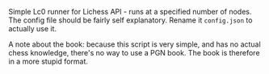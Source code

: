 Simple Lc0 runner for Lichess API - runs at a specified number of nodes. The config file should be fairly self explanatory. Rename it `config.json` to actually use it.

A note about the book: because this script is very simple, and has no actual chess knowledge, there's no way to use a PGN book. The book is therefore in a more stupid format.
